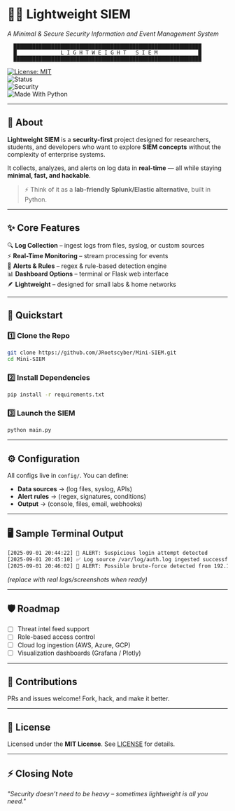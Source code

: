 # 🕵️‍♂️ Lightweight SIEM  
*A Minimal & Secure Security Information and Event Management System*  


      ████████████████████████████████████████████████████████████
      █              L I G H T W E I G H T   S I E M             █
      ████████████████████████████████████████████████████████████




[![License: MIT](https://img.shields.io/badge/License-MIT-red.svg)](LICENSE)  
![Status](https://img.shields.io/badge/Status-Alpha-orange.svg)  
![Security](https://img.shields.io/badge/Security-Monitoring-black.svg)  
![Made With Python](https://img.shields.io/badge/Made%20With-Python-blue.svg)  

---

## 📖 About  
**Lightweight SIEM** is a **security-first** project designed for researchers, students, and developers who want to explore **SIEM concepts** without the complexity of enterprise systems.  

It collects, analyzes, and alerts on log data in **real-time** — all while staying **minimal, fast, and hackable**.  

> ⚡ Think of it as a **lab-friendly Splunk/Elastic alternative**, built in Python.  

---

## ✨ Core Features  
🔍 **Log Collection** – ingest logs from files, syslog, or custom sources  
⚡ **Real-Time Monitoring** – stream processing for events  
📢 **Alerts & Rules** – regex & rule-based detection engine  
📊 **Dashboard Options** – terminal or Flask web interface  
🪶 **Lightweight** – designed for small labs & home networks  

---

## 🚀 Quickstart  

### 1️⃣ Clone the Repo
```bash
git clone https://github.com/JRoetscyber/Mini-SIEM.git
cd Mini-SIEM
````

### 2️⃣ Install Dependencies

```bash
pip install -r requirements.txt
```

### 3️⃣ Launch the SIEM

```bash
python main.py
```

---

## ⚙️ Configuration

All configs live in `config/`.
You can define:

* **Data sources** → (log files, syslog, APIs)
* **Alert rules** → (regex, signatures, conditions)
* **Output** → (console, files, email, webhooks)

---

## 🖥️ Sample Terminal Output

```bash
[2025-09-01 20:44:22] 🔔 ALERT: Suspicious login attempt detected
[2025-09-01 20:45:10] ✅ Log source /var/log/auth.log ingested successfully
[2025-09-01 20:46:02] 🔔 ALERT: Possible brute-force detected from 192.168.0.12
```

*(replace with real logs/screenshots when ready)*

---

## 🛡️ Roadmap

* [ ] Threat intel feed support
* [ ] Role-based access control
* [ ] Cloud log ingestion (AWS, Azure, GCP)
* [ ] Visualization dashboards (Grafana / Plotly)

---

## 🤝 Contributions

PRs and issues welcome! Fork, hack, and make it better.

---

## 📜 License

Licensed under the **MIT License**. See [LICENSE](LICENSE) for details.

---

## ⚡ Closing Note

*"Security doesn’t need to be heavy – sometimes lightweight is all you need."*

